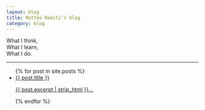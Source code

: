 ```yaml
---
layout: blog
title: Matteo Romiti's blog
category: blog
---
```


What I think, <br />
What I learn, <br />
What I do.

<hr>

<div class="blog-div">
  <ul class="blog-list">
    {% for post in site.posts %}
      <li class="blog-entry"><a href="{{ post.url }}"
      style="display:block;color:inherit;">
        <div class="blog-title">{{ post.title }}</div>
        <div class="post-excerpt">
        <p>
          {{ post.excerpt | strip_html }}...
          </p>
        </div>
        </a>
      </li>
    {% endfor %}
  </ul>
</div>
